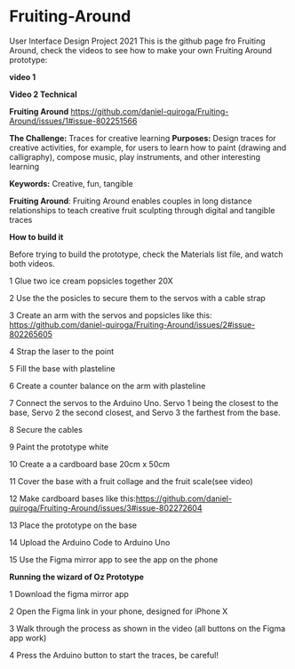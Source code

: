 # Fruiting-Around
User Interface Design Project 2021 
This is the github page fro Fruiting Around, check the videos to see how to make your own Fruiting Around prototype:

**video 1** 

**Video 2 Technical**

**Fruiting Around**
https://github.com/daniel-quiroga/Fruiting-Around/issues/1#issue-802251566

**The Challenge:** Traces for creative learning
**Purposes:** Design traces for creative activities, for example, for users to learn how to paint (drawing and calligraphy), compose music, play instruments, and other interesting learning

**Keywords:** Creative, fun, tangible

**Fruiting Around**: Fruiting Around enables couples in long distance relationships to teach creative fruit sculpting through digital and tangible traces
  
**How to build it**

Before trying to build the prototype, check the Materials list file, and watch both videos.

1 Glue two ice cream popsicles together 20X

2 Use the the posicles to secure them to the servos with a cable strap

3 Create an arm with the servos and popsicles like this: https://github.com/daniel-quiroga/Fruiting-Around/issues/2#issue-802265605

4 Strap the laser to the point

5 Fill the base with plasteline

6 Create a counter balance on the arm with plasteline

7 Connect the servos to the Arduino Uno. Servo 1 being the closest to the base, Servo 2 the  second closest, and Servo 3 the farthest from the base.

8 Secure the cables

9 Paint the prototype white

10 Create a a cardboard base 20cm x 50cm

11 Cover the base with a fruit collage and the fruit scale(see video)

12 Make cardboard bases like this:https://github.com/daniel-quiroga/Fruiting-Around/issues/3#issue-802272604

13 Place the prototype on the base 

14 Upload the Arduino Code to Arduino Uno

15 Use the Figma mirror app to see the app on the phone

**Running the wizard of Oz Prototype**

1 Download the figma mirror app

2 Open the Figma link in your phone, designed for iPhone X

3 Walk through the process as shown in the video (all buttons on the Figma app work)

4 Press the Arduino button to start the traces, be careful!
